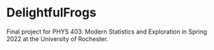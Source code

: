 # DelightfulFrogs
Final project for PHYS 403: Modern Statistics and Exploration in Spring 2022 at the University of Rochester.
